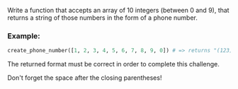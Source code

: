 Write a function that accepts an array of 10 integers (between 0 and 9), that returns a string of those numbers in the form of a phone number.

### Example:

```python
create_phone_number([1, 2, 3, 4, 5, 6, 7, 8, 9, 0]) # => returns "(123) 456-7890"
```

The returned format must be correct in order to complete this challenge.

Don't forget the space after the closing parentheses!
